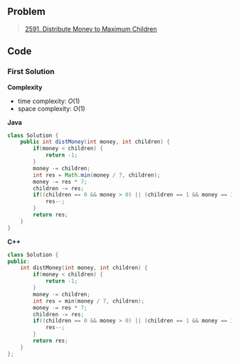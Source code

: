 ## Problem

> [2591. Distribute Money to Maximum Children](https://leetcode.cn/problems/distribute-money-to-maximum-children/)

## Code

### First Solution

**Complexity**

- time complexity: $O(1)$
- space complexity: $O(1)$

**Java**

```java
class Solution {
    public int distMoney(int money, int children) {
        if(money < children) {
            return -1;
        }
        money -= children;
        int res = Math.min(money / 7, children);
        money -= res * 7;
        children -= res;
        if((children == 0 && money > 0) || (children == 1 && money == 3)){
            res--;
        } 
        return res;
    }
}
```

**C++**

```c++
class Solution {
public:
    int distMoney(int money, int children) {
        if(money < children) {
            return -1;
        }
        money -= children;
        int res = min(money / 7, children);
        money -= res * 7;
        children -= res;
        if((children == 0 && money > 0) || (children == 1 && money == 3)){
            res--;
        } 
        return res;
    }
};
```